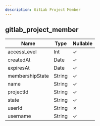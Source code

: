 ```yaml
---
description: GitLab Project Member
---
```

gitlab_project_member
---------------------

| **Name**        | **Type** | **Nullable** |
| --------------- | -------- | ------------ |
| accessLevel     | Int      | &check;      |
| createdAt       | Date     | &check;      |
| expiresAt       | Date     | &check;      |
| membershipState | String   | &check;      |
| name            | String   | &check;      |
| projectId       | String   | &check;      |
| state           | String   | &check;      |
| userId          | String   | &cross;      |
| username        | String   | &check;      |

